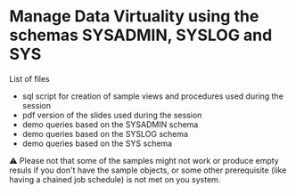 # Manage Data Virtuality using the schemas SYSADMIN, SYSLOG and SYS

List of files
- sql script for creation of sample views and procedures used during the session
- pdf version of the slides used during the session
- demo queries based on the SYSADMIN schema
- demo queries based on the SYSLOG schema
- demo queries based on the SYS schema

:warning: Please not that some of the samples might not work or produce empty resuls if you don't have the sample objects, or some other prerequisite (like having a chained job schedule) is not met on you system.
